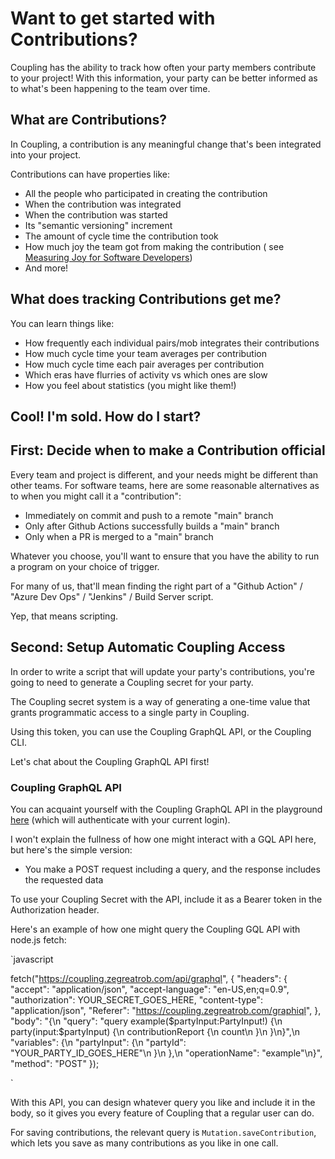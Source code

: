# Want to get started with Contributions?

Coupling has the ability to track how often your party members contribute to your project! With this information, your
party can be better informed as to what's been happening to the team over time.

## What are Contributions?

In Coupling, a contribution is any meaningful change that's been integrated into your project.

Contributions can have properties like:

- All the people who participated in creating the contribution
- When the contribution was integrated
- When the contribution was started
- Its "semantic versioning" increment
- The amount of cycle time the contribution took
- How much joy the team got from making the contribution (
  see [Measuring Joy for Software Developers](https://www.scrumexpert.com/knowledge/measuring-joy-for-software-developers/))
- And more!

## What does tracking Contributions get me?

You can learn things like:

- How frequently each individual pairs/mob integrates their contributions
- How much cycle time your team averages per contribution
- How much cycle time each pair averages per contribution
- Which eras have flurries of activity vs which ones are slow
- How you feel about statistics (you might like them!)

## Cool! I'm sold. How do I start?

## First: Decide when to make a Contribution official

Every team and project is different, and your needs might be different than other teams. For software teams, here are
some reasonable alternatives as to when you might call it a "contribution":

- Immediately on commit and push to a remote "main" branch
- Only after Github Actions successfully builds a "main" branch
- Only when a PR is merged to a "main" branch

Whatever you choose, you'll want to ensure that you have the ability to run a program on your choice of trigger.

For many of us, that'll mean finding the right part of a "Github Action" / "Azure Dev Ops" / "Jenkins" / Build Server
script.

Yep, that means scripting.

## Second: Setup Automatic Coupling Access

In order to write a script that will update your party's contributions, you're going to need to generate a Coupling
secret for your party.

The Coupling secret system is a way of generating a one-time value that grants programmatic access to a single party in
Coupling.

Using this token, you can use the Coupling GraphQL API, or the Coupling CLI.

Let's chat about the Coupling GraphQL API first!

### Coupling GraphQL API

You can acquaint yourself with the Coupling GraphQL API in the playground [here](/graphiql) (which will authenticate
with your current login).

I won't explain the fullness of how one might interact with a GQL API here, but here's the simple version:

- You make a POST request including a query, and the response includes the requested data

To use your Coupling Secret with the API, include it as a Bearer token in the Authorization header.

Here's an example of how one might query the Coupling GQL API with node.js fetch:

`javascript

fetch("https://coupling.zegreatrob.com/api/graphql", {
"headers": {
"accept": "application/json",
"accept-language": "en-US,en;q=0.9",
"authorization": YOUR_SECRET_GOES_HERE,
"content-type": "application/json",
"Referer": "https://coupling.zegreatrob.com/graphiql",
},
"body": "{\n  \"query\": \"query example($partyInput:PartyInput!) {\\n party(input:$partyInput) {\\n contributionReport {\\n count\\n }\\n }\\n}\",\n  \"variables\": {\n    \"partyInput\": {\n      \"partyId\": \"YOUR_PARTY_ID_GOES_HERE\"\n    }\n  },\n  \"operationName\": \"example\"\n}",
"method": "POST"
});

`

With this API, you can design whatever query you like and include it in the body, so it gives you every feature of Coupling that a regular user can do.

For saving contributions, the relevant query is `Mutation.saveContribution`, which lets you save as many contributions as you like in one call.